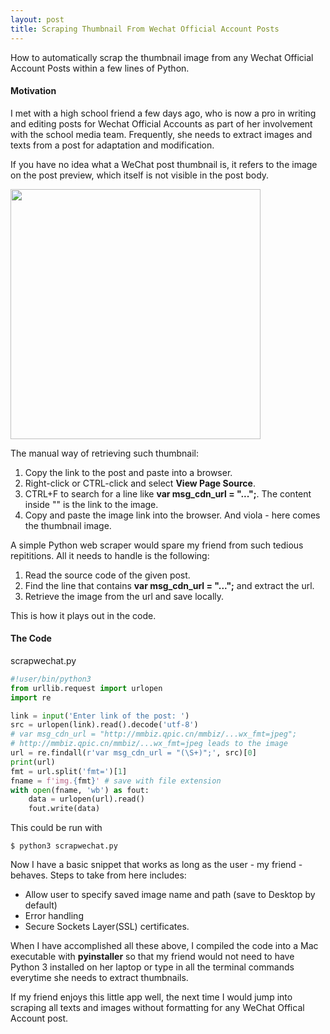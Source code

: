```yaml
---
layout: post
title: Scraping Thumbnail From Wechat Official Account Posts
---
```


How to automatically scrap the thumbnail image from any Wechat Official Account Posts within a few lines of Python.


#### Motivation

I met with a high school friend a few days ago, who is now a pro in writing and editing posts for Wechat Official Accounts as part of her involvement with the school media team. Frequently, she needs to extract images and texts from a post for adaptation and modification.

If you have no idea what a WeChat post thumbnail is, it refers to the image on the post preview, which itself is not visible in the post body.

<img src="{{ site.baseurl }}/images/2018-09-25-scrap-wechat-1.png" style="width: 400px;"/>

The manual way of retrieving such thumbnail:
1. Copy the link to the post and paste into a browser.
2. Right-click or CTRL-click and select **View Page Source**.
3. CTRL+F to search for a line like **var msg_cdn_url = "...";**. The content inside "" is the link to the image.
4. Copy and paste the image link into the browser. And viola - here comes the thumbnail image.

A simple Python web scraper would spare my friend from such tedious repititions. All it needs to handle is the following:
1. Read the source code of the given post.
2. Find the line that contains **var msg_cdn_url = "...";** and extract the url.
3. Retrieve the image from the url and save locally.

This is how it plays out in the code.


#### The Code

scrapwechat.py
```python
#!user/bin/python3
from urllib.request import urlopen
import re

link = input('Enter link of the post: ')
src = urlopen(link).read().decode('utf-8')
# var msg_cdn_url = "http://mmbiz.qpic.cn/mmbiz/...wx_fmt=jpeg";
# http://mmbiz.qpic.cn/mmbiz/...wx_fmt=jpeg leads to the image
url = re.findall(r'var msg_cdn_url = "(\S+)";', src)[0]
print(url)
fmt = url.split('fmt=')[1]
fname = f'img.{fmt}' # save with file extension
with open(fname, 'wb') as fout:
    data = urlopen(url).read()
    fout.write(data)
```

This could be run with
```shell
$ python3 scrapwechat.py
```

Now I have a basic snippet that works as long as the user - my friend - behaves. Steps to take from here includes:
- Allow user to specify saved image name and path (save to Desktop by default)
- Error handling
- Secure Sockets Layer(SSL) certificates.

When I have accomplished all these above, I compiled the code into a Mac executable with **pyinstaller** so that my friend would not need to have Python 3 installed on her laptop or type in all the terminal commands everytime she needs to extract thumbnails.

If my friend enjoys this little app well, the next time I would jump into scraping all texts and images without formatting for any WeChat Offical Account post.